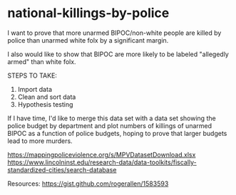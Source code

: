 # national-killings-by-police

I want to prove that more unarmed BIPOC/non-white people are killed by police than unarmed white folx by a significant margin.

I also would like to show that BIPOC are more likely to be labeled "allegedly armed" than white folx.

STEPS TO TAKE:
1) Import data
2) Clean and sort data
3) Hypothesis testing

If I have time, I'd like to merge this data set with a data set showing the police budget by department and plot numbers of killings of unarmed BIPOC as a function of police budgets, hoping to prove that larger budgets lead to more murders.

https://mappingpoliceviolence.org/s/MPVDatasetDownload.xlsx
https://www.lincolninst.edu/research-data/data-toolkits/fiscally-standardized-cities/search-database

Resources:
https://gist.github.com/rogerallen/1583593
